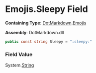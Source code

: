 # Emojis\.Sleepy Field

**Containing Type**: [DotMarkdown](../../README.md)\.[Emojis](../README.md)

**Assembly**: DotMarkdown\.dll

```csharp
public const string Sleepy = ":sleepy:"
```

### Field Value

System\.[String](https://docs.microsoft.com/en-us/dotnet/api/system.string)